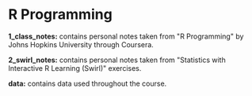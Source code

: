 # R Programming
**1_class_notes:** contains personal notes taken from "R Programming" by Johns Hopkins University through Coursera.  

**2_swirl_notes:** contains personal notes taken from "Statistics with Interactive R Learning (Swirl)" exercises.

**data:** contains data used throughout the course.
